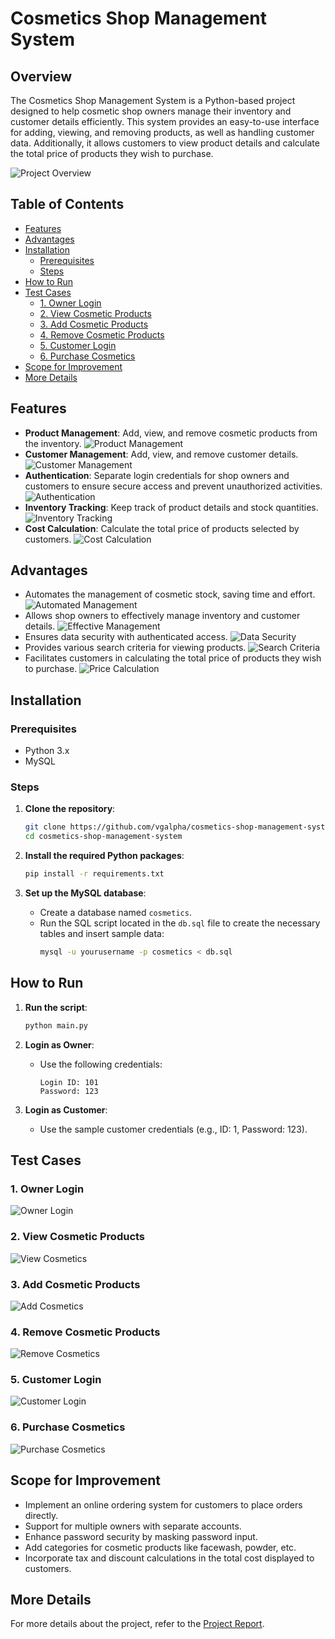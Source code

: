 # Cosmetics Shop Management System

## Overview

The Cosmetics Shop Management System is a Python-based project designed to help cosmetic shop owners manage their inventory and customer details efficiently. This system provides an easy-to-use interface for adding, viewing, and removing products, as well as handling customer data. Additionally, it allows customers to view product details and calculate the total price of products they wish to purchase.

![Project Overview](static/images/project_overview.png) <!-- Page 5 -->

## Table of Contents

- [Features](#features)
- [Advantages](#advantages)
- [Installation](#installation)
    - [Prerequisites](#prerequisites)
    - [Steps](#steps)
- [How to Run](#how-to-run)
- [Test Cases](#test-cases)
    - [1. Owner Login](#1-owner-login)
    - [2. View Cosmetic Products](#2-view-cosmetic-products)
    - [3. Add Cosmetic Products](#3-add-cosmetic-products)
    - [4. Remove Cosmetic Products](#4-remove-cosmetic-products)
    - [5. Customer Login](#5-customer-login)
    - [6. Purchase Cosmetics](#6-purchase-cosmetics)
- [Scope for Improvement](#scope-for-improvement)
- [More Details](#more-details)

## Features

- **Product Management**: Add, view, and remove cosmetic products from the inventory.
  ![Product Management](static/images/product_management.png) <!-- Page 17 -->
- **Customer Management**: Add, view, and remove customer details.
  ![Customer Management](static/images/customer_management.png) <!-- Page 21 -->
- **Authentication**: Separate login credentials for shop owners and customers to ensure secure access and prevent unauthorized activities.
  ![Authentication](static/images/authentication.png) <!-- Page 20 -->
- **Inventory Tracking**: Keep track of product details and stock quantities.
  ![Inventory Tracking](static/images/inventory_tracking.png) <!-- Page 18 -->
- **Cost Calculation**: Calculate the total price of products selected by customers.
  ![Cost Calculation](static/images/cost_calculation.png) <!-- Page 22 -->

## Advantages

- Automates the management of cosmetic stock, saving time and effort.
  ![Automated Management](static/images/automated_management.png) <!-- Page 8 -->
- Allows shop owners to effectively manage inventory and customer details.
  ![Effective Management](static/images/effective_management.png) <!-- Page 6 -->
- Ensures data security with authenticated access.
  ![Data Security](static/images/data_security.png) <!-- Page 7 -->
- Provides various search criteria for viewing products.
  ![Search Criteria](static/images/search_criteria.png) <!-- Page 23 -->
- Facilitates customers in calculating the total price of products they wish to purchase.
  ![Price Calculation](static/images/price_calculation.png) <!-- Page 22 -->

## Installation

### Prerequisites

- Python 3.x
- MySQL

### Steps

1. **Clone the repository**:
    ```sh
    git clone https://github.com/vgalpha/cosmetics-shop-management-system.git
    cd cosmetics-shop-management-system
    ```

2. **Install the required Python packages**:
    ```sh
    pip install -r requirements.txt
    ```

3. **Set up the MySQL database**:
    - Create a database named `cosmetics`.
    - Run the SQL script located in the `db.sql` file to create the necessary tables and insert sample data:
      ```sh
      mysql -u yourusername -p cosmetics < db.sql
      ```

## How to Run

1. **Run the script**:
    ```sh
    python main.py
    ```

2. **Login as Owner**:
    - Use the following credentials:
      ```
      Login ID: 101
      Password: 123
      ```

3. **Login as Customer**:
    - Use the sample customer credentials (e.g., ID: 1, Password: 123).

## Test Cases

### 1. Owner Login

![Owner Login](static/images/owner_login.png) <!-- Page 17 -->

### 2. View Cosmetic Products

![View Cosmetics](static/images/view_cosmetics.png) <!-- Page 18 -->

### 3. Add Cosmetic Products

![Add Cosmetics](static/images/add_cosmetics.png) <!-- Page 19 -->

### 4. Remove Cosmetic Products

![Remove Cosmetics](static/images/remove_cosmetics.png) <!-- Page 20 -->

### 5. Customer Login

![Customer Login](static/images/customer_login.png) <!-- Page 21 -->

### 6. Purchase Cosmetics

![Purchase Cosmetics](static/images/purchase_cosmetics.png) <!-- Page 22 -->

## Scope for Improvement

- Implement an online ordering system for customers to place orders directly.
- Support for multiple owners with separate accounts.
- Enhance password security by masking password input.
- Add categories for cosmetic products like facewash, powder, etc.
- Incorporate tax and discount calculations in the total cost displayed to customers.

## More Details

For more details about the project, refer to the [Project Report](https://github.com/vgalpha/cosmetics-shop-management-system/blob/main/Cosmetics_Shop_Project_Report.pdf).

